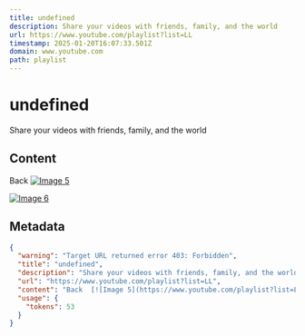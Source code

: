 ```yaml
---
title: undefined
description: Share your videos with friends, family, and the world
url: https://www.youtube.com/playlist?list=LL
timestamp: 2025-01-20T16:07:33.501Z
domain: www.youtube.com
path: playlist
---
```


# undefined


Share your videos with friends, family, and the world


## Content

Back  [![Image 5](https://www.youtube.com/playlist?list=LL)](https://www.youtube.com/)  

 [![Image 6](https://www.youtube.com/playlist?list=LL)](https://www.youtube.com/)

## Metadata

```json
{
  "warning": "Target URL returned error 403: Forbidden",
  "title": "undefined",
  "description": "Share your videos with friends, family, and the world",
  "url": "https://www.youtube.com/playlist?list=LL",
  "content": "Back  [![Image 5](https://www.youtube.com/playlist?list=LL)](https://www.youtube.com/)  \n\n [![Image 6](https://www.youtube.com/playlist?list=LL)](https://www.youtube.com/)",
  "usage": {
    "tokens": 53
  }
}
```
